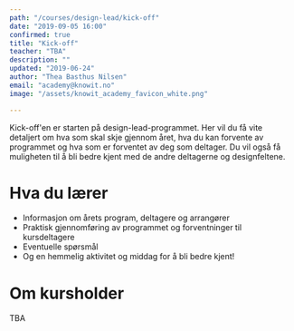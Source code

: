 ```yaml
---
path: "/courses/design-lead/kick-off"
date: "2019-09-05 16:00"
confirmed: true
title: "Kick-off"
teacher: "TBA"
description: ""
updated: "2019-06-24"
author: "Thea Basthus Nilsen"
email: "academy@knowit.no"
image: "/assets/knowit_academy_favicon_white.png"

---
```

Kick-off'en er starten på design-lead-programmet. 
Her vil du få vite detaljert om hva som skal skje gjennom året, hva du kan forvente av programmet og hva som er forventet av deg som deltager.
Du vil også få muligheten til å bli bedre kjent med de andre deltagerne og designfeltene.

# Hva du lærer
- Informasjon om årets program, deltagere og arrangører 
- Praktisk gjennomføring av programmet og forventninger til kursdeltagere
- Eventuelle spørsmål
- Og en hemmelig aktivitet og middag for å bli bedre kjent!

# Om kursholder
TBA
